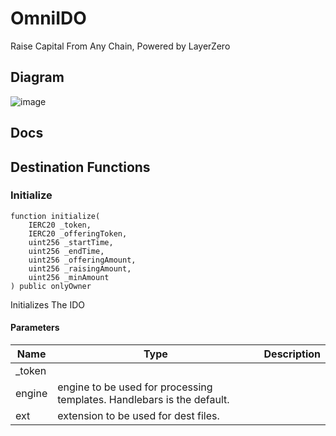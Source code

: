 # OmniIDO
Raise Capital From Any Chain, Powered by LayerZero

## Diagram

![image](https://user-images.githubusercontent.com/26431906/230772158-30acafd6-cec4-4bd4-a930-ae1de2d742f4.png)

## Docs

## Destination Functions

### Initialize

    function initialize(
        IERC20 _token,
        IERC20 _offeringToken,
        uint256 _startTime,
        uint256 _endTime,
        uint256 _offeringAmount,
        uint256 _raisingAmount,
        uint256 _minAmount
    ) public onlyOwner

Initializes The IDO

#### Parameters

| Name | Type | Description
| ------ | ----------- | ------------ |
| _token |  |
| engine | engine to be used for processing templates. Handlebars is the default. |
| ext    | extension to be used for dest files. |
